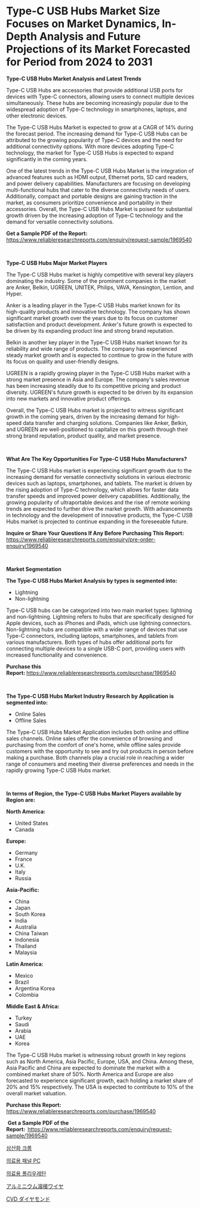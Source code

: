 <p><h1>Type-C USB Hubs Market Size Focuses on Market Dynamics, In-Depth Analysis and Future Projections of its Market Forecasted for Period from 2024 to 2031</h1></p><p><strong>Type-C USB Hubs Market Analysis and Latest Trends</strong></p>
<p><p>Type-C USB Hubs are accessories that provide additional USB ports for devices with Type-C connectors, allowing users to connect multiple devices simultaneously. These hubs are becoming increasingly popular due to the widespread adoption of Type-C technology in smartphones, laptops, and other electronic devices.</p><p>The Type-C USB Hubs Market is expected to grow at a CAGR of 14% during the forecast period. The increasing demand for Type-C USB Hubs can be attributed to the growing popularity of Type-C devices and the need for additional connectivity options. With more devices adopting Type-C technology, the market for Type-C USB Hubs is expected to expand significantly in the coming years.</p><p>One of the latest trends in the Type-C USB Hubs Market is the integration of advanced features such as HDMI output, Ethernet ports, SD card readers, and power delivery capabilities. Manufacturers are focusing on developing multi-functional hubs that cater to the diverse connectivity needs of users. Additionally, compact and portable designs are gaining traction in the market, as consumers prioritize convenience and portability in their accessories. Overall, the Type-C USB Hubs Market is poised for substantial growth driven by the increasing adoption of Type-C technology and the demand for versatile connectivity solutions.</p></p>
<p><strong>Get a Sample PDF of the Report:&nbsp;</strong> <a href="https://www.reliableresearchreports.com/enquiry/request-sample/1969540">https://www.reliableresearchreports.com/enquiry/request-sample/1969540</a></p>
<p>&nbsp;</p>
<p><strong>Type-C USB Hubs Major Market Players</strong></p>
<p><p>The Type-C USB Hubs market is highly competitive with several key players dominating the industry. Some of the prominent companies in the market are Anker, Belkin, UGREEN, UNITEK, Philips, VAVA, Kensington, Lention, and Hyper.</p><p>Anker is a leading player in the Type-C USB Hubs market known for its high-quality products and innovative technology. The company has shown significant market growth over the years due to its focus on customer satisfaction and product development. Anker's future growth is expected to be driven by its expanding product line and strong brand reputation.</p><p>Belkin is another key player in the Type-C USB Hubs market known for its reliability and wide range of products. The company has experienced steady market growth and is expected to continue to grow in the future with its focus on quality and user-friendly designs.</p><p>UGREEN is a rapidly growing player in the Type-C USB Hubs market with a strong market presence in Asia and Europe. The company's sales revenue has been increasing steadily due to its competitive pricing and product diversity. UGREEN's future growth is expected to be driven by its expansion into new markets and innovative product offerings.</p><p>Overall, the Type-C USB Hubs market is projected to witness significant growth in the coming years, driven by the increasing demand for high-speed data transfer and charging solutions. Companies like Anker, Belkin, and UGREEN are well-positioned to capitalize on this growth through their strong brand reputation, product quality, and market presence.</p></p>
<p>&nbsp;</p>
<p><strong>What Are The Key Opportunities For Type-C USB Hubs Manufacturers?</strong></p>
<p><p>The Type-C USB Hubs market is experiencing significant growth due to the increasing demand for versatile connectivity solutions in various electronic devices such as laptops, smartphones, and tablets. The market is driven by the rising adoption of Type-C technology, which allows for faster data transfer speeds and improved power delivery capabilities. Additionally, the growing popularity of ultraportable devices and the rise of remote working trends are expected to further drive the market growth. With advancements in technology and the development of innovative products, the Type-C USB Hubs market is projected to continue expanding in the foreseeable future.</p></p>
<p><strong>Inquire or Share Your Questions If Any Before Purchasing This Report:</strong> <a href="https://www.reliableresearchreports.com/enquiry/pre-order-enquiry/1969540">https://www.reliableresearchreports.com/enquiry/pre-order-enquiry/1969540</a></p>
<p>&nbsp;</p>
<p><strong>Market Segmentation</strong></p>
<p><strong>The Type-C USB Hubs Market Analysis by types is segmented into:</strong></p>
<p><ul><li>Lightning</li><li>Non-lightning</li></ul></p>
<p><p>Type-C USB hubs can be categorized into two main market types: lightning and non-lightning. Lightning refers to hubs that are specifically designed for Apple devices, such as iPhones and iPads, which use lightning connectors. Non-lightning hubs are compatible with a wider range of devices that use Type-C connectors, including laptops, smartphones, and tablets from various manufacturers. Both types of hubs offer additional ports for connecting multiple devices to a single USB-C port, providing users with increased functionality and convenience.</p></p>
<p><strong>Purchase this Report:&nbsp;</strong><a href="https://www.reliableresearchreports.com/purchase/1969540">https://www.reliableresearchreports.com/purchase/1969540</a></p>
<p>&nbsp;</p>
<p><strong>The Type-C USB Hubs Market Industry Research by Application is segmented into:</strong></p>
<p><ul><li>Online Sales</li><li>Offline Sales</li></ul></p>
<p><p>The Type-C USB Hubs Market Application includes both online and offline sales channels. Online sales offer the convenience of browsing and purchasing from the comfort of one's home, while offline sales provide customers with the opportunity to see and try out products in person before making a purchase. Both channels play a crucial role in reaching a wider range of consumers and meeting their diverse preferences and needs in the rapidly growing Type-C USB Hubs market.</p></p>
<p>&nbsp;</p>
<p><strong>In terms of Region, the Type-C USB Hubs Market Players available by Region are:</strong></p>
<p>
    <p> <strong> North America: </strong>
        <ul>
            <li>United States</li>
            <li>Canada</li>
        </ul>
        </p> 
    <p> <strong> Europe: </strong>
        <ul>
            <li>Germany</li>
            <li>France</li>
            <li>U.K.</li>
            <li>Italy</li>
            <li>Russia</li>
        </ul>
        </p> 
    <p> <strong> Asia-Pacific: </strong>
        <ul>
            <li>China</li>
            <li>Japan</li>
            <li>South Korea</li>
            <li>India</li>
            <li>Australia</li>
            <li>China Taiwan</li>
            <li>Indonesia</li>
            <li>Thailand</li>
            <li>Malaysia</li>
        </ul>
        </p> 
    <p> <strong> Latin America: </strong>
        <ul>
            <li>Mexico</li>
            <li>Brazil</li>
            <li>Argentina Korea</li>
            <li>Colombia</li>
        </ul>
        </p> 
    <p> <strong> Middle East & Africa: </strong>
        <ul>
            <li>Turkey</li>
            <li>Saudi</li>
            <li>Arabia</li>
            <li>UAE</li>
            <li>Korea</li>
        </ul>
    </p>
    </p>
<p><p>The Type-C USB Hubs market is witnessing robust growth in key regions such as North America, Asia Pacific, Europe, USA, and China. Among these, Asia Pacific and China are expected to dominate the market with a combined market share of 50%. North America and Europe are also forecasted to experience significant growth, each holding a market share of 20% and 15% respectively. The USA is expected to contribute to 10% of the overall market valuation.</p></p>
<p><strong>Purchase this Report: </strong><a href="https://www.reliableresearchreports.com/purchase/1969540">https://www.reliableresearchreports.com/purchase/1969540</a></p>
<p>&nbsp;<strong>Get a Sample PDF of the Report:&nbsp;&nbsp;</strong><a href="https://www.reliableresearchreports.com/enquiry/request-sample/1969540">https://www.reliableresearchreports.com/enquiry/request-sample/1969540</a></p>
<p><strong></strong></p>
<p><p><a href="https://medium.com/@lizaheller2023/%ED%81%AC%EB%A1%9C%EB%AE%B4-%EC%82%BC-%EC%82%B0%ED%99%94%EB%AC%BC-%EC%8B%9C%EC%9E%A5-%EC%8B%9C%EC%9E%A5-cagr-%EC%8B%9C%EC%9E%A5-%EB%8F%99%ED%96%A5-%EB%B0%8F-%EC%84%B1%EC%9E%A5-%EC%A0%84%EB%9E%B5%EC%97%90-%EB%8C%80%ED%95%9C-%ED%86%B5%EC%B0%B0%EB%A0%A5-28d379704eaf">삼산화 크롬</a></p><p><a href="https://medium.com/@mayekuhic00/%EC%9D%98%EB%A3%8C-%ED%8C%A8%EB%84%90-pc-%EC%8B%9C%EC%9E%A5-%EC%9C%A0%ED%98%95-%EC%9D%91%EC%9A%A9-%ED%94%84%EB%A1%9C%EA%B7%B8%EB%9E%A8-%EB%B0%8F-%EC%A7%80%EB%A6%AC%EC%A0%81-%EC%9C%84%EC%B9%98%EC%97%90-%EB%8C%80%ED%95%9C-%ED%8F%AC%EA%B4%84%EC%A0%81-%ED%8F%89%EA%B0%80-8a388bc0f6a0">의료용 패널 PC</a></p><p><a href="https://github.com/wallacBahrtyinger567686/Market-Research-Report-List-1/blob/main/976095413174.md">의료용 폴리우레탄</a></p><p><a href="https://medium.com/@rusty-marie2024/%E3%82%A2%E3%83%AB%E3%83%9F%E3%83%8B%E3%82%A6%E3%83%A0%E6%BA%B6%E6%8E%A5%E3%83%AF%E3%82%A4%E3%83%A4%E3%83%BC%E5%B8%82%E5%A0%B4-%E7%A8%AE%E9%A1%9E-%E7%94%A8%E9%80%94-%E5%9C%B0%E7%90%86%E3%81%AB%E3%82%88%E3%82%8B%E5%8C%85%E6%8B%AC%E7%9A%84%E3%81%AA%E8%A9%95%E4%BE%A1-089384e06e77">アルミニウム溶接ワイヤ</a></p><p><a href="https://medium.com/@desekay3566/cvd%E3%83%80%E3%82%A4%E3%83%A4%E3%83%A2%E3%83%B3%E3%83%89%E5%B8%82%E5%A0%B4-%E3%82%BF%E3%82%A4%E3%83%97-%E3%82%A2%E3%83%97%E3%83%AA%E3%82%B1%E3%83%BC%E3%82%B7%E3%83%A7%E3%83%B3-%E3%81%8A%E3%82%88%E3%81%B3%E5%9C%B0%E7%90%86%E3%81%AB%E3%82%88%E3%82%8B%E5%8C%85%E6%8B%AC%E7%9A%84%E8%A9%95%E4%BE%A1-05ed913d4739">CVD ダイヤモンド</a></p></p>